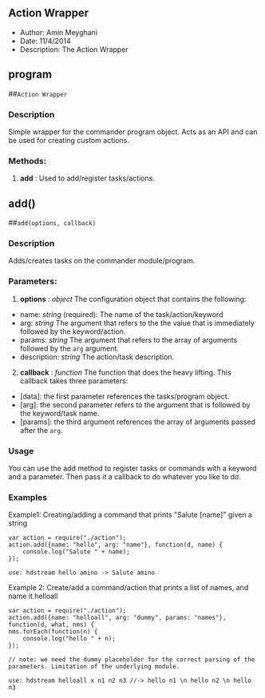

<!-- Start ../src/action.js -->

## Action Wrapper ##

- Author: Amin Meyghani
- Date: 11/4/2014
- Description: The Action Wrapper

## program

##`Action Wrapper`

### Description ###

Simple wrapper for the commander program object. Acts as an API and can be used for creating custom actions.

### Methods: ###

1. __add__ : Used to add/register tasks/actions.

## add()

##`add(options, callback)`

### Description ###

Adds/creates tasks on the commander module/program.

### Parameters: ###
1. __options__ : *object* The configuration object that contains the following:

  - name: *string* (required): The name of the task/action/keyword
  - arg: *string* The argument that refers to the the value that is immediately followed by the keyword/action.
  - params: *string* The argument that refers to the array of arguments followed by the `arg` argument.
  - description: *string* The action/task description.
2. __callback__ : *function* The function that does the heavy lifting. This callback takes three parameters:

  - [data]: the first parameter references the tasks/program object.
  - [arg]: the second parameter refers to the argument that is followed by the keyword/task name.
  - [params]: the third argument references the array of arguments passed after the `arg`.

### Usage ###
  You can use the add method to register tasks or commands with a keyword and a parameter. Then pass it a callback to do whatever you like to do.

### Examples ###

  Example1: Creating/adding a command that prints "Salute [name]" given a string

    var action = require("./action");
    action.add({name: "hello", arg: "name"}, function(d, name) {
    	console.log("Salute " + name);
    });

    use: hdstream hello amino -> Salute amino

   Example 2: Create/add a command/action that prints a list of names, and name it helloall

    var action = require("./action");
    action.add({name: "helloall", arg: "dummy", params: "names"}, function(d, what, nms) {
    nms.forEach(function(n) {
    	console.log("hello " + n);
    });

    // note: we need the dummy placeholder for the correct parsing of the parameters. Limitation of the underlying module.

    use: hdstream helloall x n1 n2 n3 //-> hello n1 \n hello n2 \n hello n3

<!-- End ../src/action.js -->

